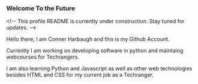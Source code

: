 ### Welcome To the Future

\<!-- This profile README is currently under construction. Stay tuned for updates. -->

Hello there, I am Conner Harbaugh and this is my Github Account. 

Currently I am working on developing software in python and maintaing webcourses for Techrangers.

I am also learning Python and Javascript as well as other web technologies besides HTML and CSS for my current job as a Techranger.

<!--
**SavvyDolphin77/SavvyDolphin77** is a ✨ _special_ ✨ repository because its `README.md` (this file) appears on your GitHub profile.

Here are some ideas to get you started:

- 🔭 I’m currently working on ...
- 🌱 I’m currently learning ...
- 👯 I’m looking to collaborate on ...
- 🤔 I’m looking for help with ...
- 💬 Ask me about ...
- 📫 How to reach me: ...
- 😄 Pronouns: ...
- ⚡ Fun fact: ...
-->
